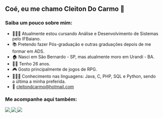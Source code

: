 ## Coé, eu me chamo Cleiton Do Carmo 👋

### Saiba um pouco sobre mim:

- 👨🏻‍🎓 Atualmente estou cursando Análise e Desenvolvimento de Sistemas pelo IFBaiano.
- 📚 Pretendo fazer Pós-graduação e outras graduações depois de me formar em ADS.
- 🏠 Nasci em São Bernardo - SP, mas atualmente moro em Urandi - BA.
- 👦🏻 Tenho 26 anos.
- 🎮 Gosto principalmente de jogos de RPG.
- 👨🏻‍💻 Conhecimento nas linguagens: Java, C, PHP, SQL e Python, sendo a última a minha preferida.
- 📧 cleitondcarmo@hotmail.com

### Me acompanhe aqui também:
<div class="box">
    <a href="https://www.instagram.com/cleitondcarmo/" target="_blank" rel="nofollow">
</div>
<div>
    <img src="https://user-images.githubusercontent.com/81137205/130878355-7fc5bc13-f911-4fe7-8f3d-b909442e8716.png"  style="max-width:100%;">
    </a>
    <a href="https://www.linkedin.com/in/cleiton-do-carmo-344954209/" target="_blank" rel="nofollow">
    <img src="(https://user-images.githubusercontent.com/81137205/130878693-3ab62b1f-bee6-458d-bea5-5e1e8f7dad78.png"  style="max-width:100%;">
    </a>
    <a href="https://www.facebook.com/kleiton.aparecido.9/" target="_blank" rel="nofollow">
    <img src="(https://user-images.githubusercontent.com/81137205/130878874-63a93733-6b62-4a51-baaf-9b52c6eb3a1e.png"  style="max-width:100%;">
    </a>
</div>
<style>
    div.box{
        width:16px;
        display: inline-block;
    }
</style>